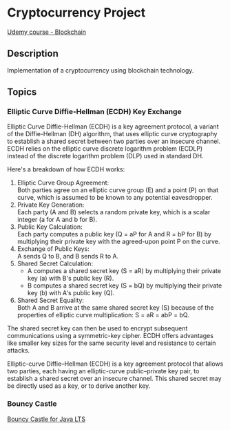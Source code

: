 # Cryptocurrency Project

[Udemy course - Blockchain](https://www.udemy.com/course/learn-blockchain-technology-in-java)

## Description

Implementation of a cryptocurrency using blockchain technology.

## Topics

### Elliptic Curve Diffie-Hellman (ECDH) Key Exchange

Elliptic Curve Diffie-Hellman (ECDH) is a key agreement protocol, a variant of the Diffie-Hellman (DH) algorithm, that uses elliptic curve cryptography to establish a shared secret between two parties over an insecure channel. ECDH relies on the elliptic curve discrete logarithm problem (ECDLP) instead of the discrete logarithm problem (DLP) used in standard DH. 

Here's a breakdown of how ECDH works:

1. Elliptic Curve Group Agreement:  
   Both parties agree on an elliptic curve group (E) and a point (P) on that curve, which is assumed to be known to any potential eavesdropper.
2. Private Key Generation:  
   Each party (A and B) selects a random private key, which is a scalar integer (a for A and b for B).
3. Public Key Calculation:  
   Each party computes a public key (Q = aP for A and R = bP for B) by multiplying their private key with the agreed-upon point P on the curve.
4. Exchange of Public Keys:  
   A sends Q to B, and B sends R to A.
5. Shared Secret Calculation:  
   - A computes a shared secret key (S = aR) by multiplying their private key (a) with B's public key (R).
   - B computes a shared secret key (S = bQ) by multiplying their private key (b) with A's public key (Q).
6. Shared Secret Equality:  
   Both A and B arrive at the same shared secret key (S) because of the properties of elliptic curve multiplication: S = aR = abP = bQ.

The shared secret key can then be used to encrypt subsequent communications using a symmetric-key cipher. ECDH offers advantages like smaller key sizes for the same security level and resistance to certain attacks.

Elliptic-curve Diffie–Hellman (ECDH) is a key agreement protocol that allows two parties, each having an elliptic-curve public–private key pair, to establish a shared secret over an insecure channel. This shared secret may be directly used as a key, or to derive another key.

### Bouncy Castle

[Bouncy Castle for Java LTS](https://www.bouncycastle.org/download/bouncy-castle-java-lts/)
